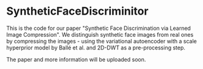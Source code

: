 # SyntheticFaceDiscriminitor

This is the code for our paper "Synthetic Face Discrimination via Learned Image Compression".
We distinguish synthetic face images from real ones by compressing the images - using the
variational autoencoder with a scale hyperprior model by Ballé et al. and 2D-DWT as a 
pre-processing step.

The paper and more information will be uploaded soon.
